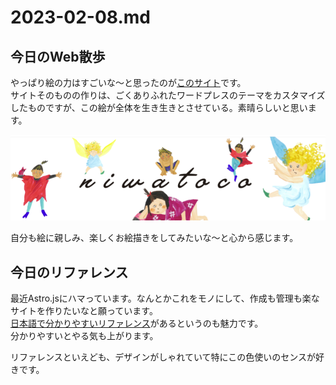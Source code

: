 # 2023-02-08.md

## 今日のWeb散歩

やっぱり絵の力はすごいな～と思ったのが[このサイト](https://niwatoco.jp/)です。  
サイトそのものの作りは、ごくありふれたワードプレスのテーマをカスタマイズしたものですが、この絵が全体を生き生きとさせている。素晴らしいと思います。

![妖精たち](https://github.com/yuasys/chatty-journal/blob/main/images/20230208_01.png?raw=true)


自分も絵に親しみ、楽しくお絵描きをしてみたいな～と心から感じます。  

## 今日のリファレンス

最近Astro.jsにハマっています。なんとかこれをモノにして、作成も管理も楽なサイトを作りたいなと願っています。  
[日本語で分かりやすいリファレンス](https://docs.astro.build/ja/reference/configuration-reference/)があるというのも魅力です。  
分かりやすいとやる気も上がります。  

リファレンスといえども、デザインがしゃれていて特にこの色使いのセンスが好きです。
